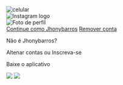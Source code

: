 <!DOCTYPE html>
<html lang="en">
<head>
<meta charset="utf-8">
<meta name="viewport" content="width=device-width, initial-scale=1.0">
<link rel="stylesheet" href="C:\Users\jhony\OneDrive\Documentos\Style.Css\new 1.css">
<title>Instagram</title>
</head>
<body>
<div class="Instagram-wrapper">
<div class="Instagram-phone"> 
<img src="C:\Users\jhony\OneDrive\Imagens\Saved Pictures\Captura de tela 2021-05-06 214111.png" alt="celular">                                         
</div>
<div class="Instagram-continue">
<div class="group">
<img src="C:\Users\jhony\OneDrive\Imagens\Saved Pictures\Captura de tela 2021-05-06 212039.png" class="Instagram-logo" alt="Instagram logo">
<div class="profile-photo">
<img src="C:\Users\jhony\OneDrive\Imagens\Saved Pictures\Foto.Jhony.PNG" alt="Foto de perfil">
</div>
<a href="#" class="instagram-login">Continue como Jhonybarros</a>
<a href="#" class="instagram-logout">Remover conta</a>
</div>
<div class="group">
<p class="not-account">Não é Jhonybarros?</p>
<p class="not-account">
<span class="link-blue">Altenar contas</span>
ou
<span class="link-blue">Inscreva-se</span>
</p>
</div>
<div class="Get-the-app">
<p class="Get-app">Baixe o aplicativo</p>
<div class="download">
<img src="C:\Users\jhony\OneDrive\Imagens\Saved Pictures\Captura de tela 2021-05-05 123018.png">
<img src="C:\Users\jhony\OneDrive\Imagens\Saved Pictures\Captura de tela 2021-05-05 122912.png">
</div>
</div>
</div>
</div>
</body>
</html>